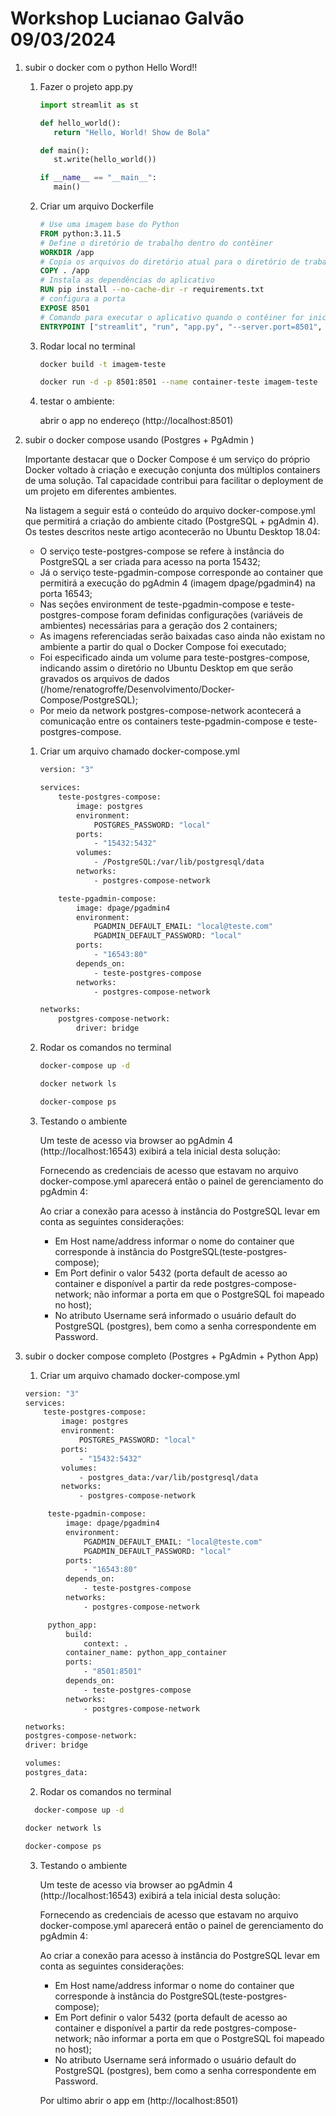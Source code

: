 # Workshop Lucianao Galvão 09/03/2024

1.  subir o docker com o python Hello Word!!

    1. Fazer o projeto app.py

       ```python
       import streamlit as st

       def hello_world():
          return "Hello, World! Show de Bola"

       def main():
          st.write(hello_world())

       if __name__ == "__main__":
          main()
       ```

    2. Criar um arquivo Dockerfile

       ```Dockerfile
       # Use uma imagem base do Python
       FROM python:3.11.5
       # Define o diretório de trabalho dentro do contêiner
       WORKDIR /app
       # Copia os arquivos do diretório atual para o diretório de trabalho no contêiner
       COPY . /app
       # Instala as dependências do aplicativo
       RUN pip install --no-cache-dir -r requirements.txt
       # configura a porta
       EXPOSE 8501
       # Comando para executar o aplicativo quando o contêiner for iniciado
       ENTRYPOINT ["streamlit", "run", "app.py", "--server.port=8501", "--server.address=0.0.0.0"]
       ```

    3. Rodar local no terminal

       ```bash
       docker build -t imagem-teste
       ```

       ```bash
       docker run -d -p 8501:8501 --name container-teste imagem-teste
       ```

    4. testar o ambiente:

       abrir o app no endereço (http://localhost:8501)

2.  subir o docker compose usando (Postgres + PgAdmin )

    Importante destacar que o Docker Compose é um serviço do próprio Docker voltado à criação e execução conjunta dos múltiplos containers de uma solução. Tal capacidade contribui para facilitar o deployment de um projeto em diferentes ambientes.

    Na listagem a seguir está o conteúdo do arquivo docker-compose.yml que permitirá a criação do ambiente citado (PostgreSQL + pgAdmin 4). Os testes descritos neste artigo acontecerão no Ubuntu Desktop 18.04:

    - O serviço teste-postgres-compose se refere à instância do PostgreSQL a ser criada para acesso na porta 15432;
    - Já o serviço teste-pgadmin-compose corresponde ao container que permitirá a execução do pgAdmin 4 (imagem dpage/pgadmin4) na porta 16543;
    - Nas seções environment de teste-pgadmin-compose e teste-postgres-compose foram definidas configurações (variáveis de ambientes) necessárias para a geração dos 2 containers;
    - As imagens referenciadas serão baixadas caso ainda não existam no ambiente a partir do qual o Docker Compose foi executado;
    - Foi especificado ainda um volume para teste-postgres-compose, indicando assim o diretório no Ubuntu Desktop em que serão gravados os arquivos de dados (/home/renatogroffe/Desenvolvimento/Docker-Compose/PostgreSQL);
    - Por meio da network postgres-compose-network acontecerá a comunicação entre os containers teste-pgadmin-compose e teste-postgres-compose.

    1. Criar um arquivo chamado docker-compose.yml

       ```bash
       version: "3"

       services:
           teste-postgres-compose:
               image: postgres
               environment:
                   POSTGRES_PASSWORD: "local"
               ports:
                   - "15432:5432"
               volumes:
                   - /PostgreSQL:/var/lib/postgresql/data
               networks:
                   - postgres-compose-network

           teste-pgadmin-compose:
               image: dpage/pgadmin4
               environment:
                   PGADMIN_DEFAULT_EMAIL: "local@teste.com"
                   PGADMIN_DEFAULT_PASSWORD: "local"
               ports:
                   - "16543:80"
               depends_on:
                   - teste-postgres-compose
               networks:
                   - postgres-compose-network

       networks:
           postgres-compose-network:
               driver: bridge
       ```

    2. Rodar os comandos no terminal

       ```bash
       docker-compose up -d
       ```

       ```bash
       docker network ls
       ```

       ```bash
       docker-compose ps
       ```

    3. Testando o ambiente

       Um teste de acesso via browser ao pgAdmin 4 (http://localhost:16543) exibirá a tela inicial desta solução:

       Fornecendo as credenciais de acesso que estavam no arquivo docker-compose.yml aparecerá então o painel de gerenciamento do pgAdmin 4:

       Ao criar a conexão para acesso à instância do PostgreSQL levar em conta as seguintes considerações:

       - Em Host name/address informar o nome do container que corresponde à instância do PostgreSQL(teste-postgres-compose);
       - Em Port definir o valor 5432 (porta default de acesso ao container e disponível a partir da rede postgres-compose-network; não informar a porta em que o PostgreSQL foi mapeado no host);
       - No atributo Username será informado o usuário default do PostgreSQL (postgres), bem como a senha correspondente em Password.

3.  subir o docker compose completo (Postgres + PgAdmin + Python App)

    1. Criar um arquivo chamado docker-compose.yml

    ```bash
    version: "3"
    services:
        teste-postgres-compose:
            image: postgres
            environment:
                POSTGRES_PASSWORD: "local"
            ports:
                - "15432:5432"
            volumes:
                - postgres_data:/var/lib/postgresql/data
            networks:
                - postgres-compose-network

         teste-pgadmin-compose:
             image: dpage/pgadmin4
             environment:
                 PGADMIN_DEFAULT_EMAIL: "local@teste.com"
                 PGADMIN_DEFAULT_PASSWORD: "local"
             ports:
                 - "16543:80"
             depends_on:
                 - teste-postgres-compose
             networks:
                 - postgres-compose-network

         python_app:
             build:
                 context: .
             container_name: python_app_container
             ports:
                 - "8501:8501"
             depends_on:
                 - teste-postgres-compose
             networks:
                 - postgres-compose-network

    networks:
    postgres-compose-network:
    driver: bridge

    volumes:
    postgres_data:

    ```

    2. Rodar os comandos no terminal

    ```bash
      docker-compose up -d
    ```

    ```bash
    docker network ls
    ```

    ```bash
    docker-compose ps
    ```

    3. Testando o ambiente

       Um teste de acesso via browser ao pgAdmin 4 (http://localhost:16543) exibirá a tela inicial desta solução:

       Fornecendo as credenciais de acesso que estavam no arquivo docker-compose.yml aparecerá então o painel de gerenciamento do pgAdmin 4:

       Ao criar a conexão para acesso à instância do PostgreSQL levar em conta as seguintes considerações:

       - Em Host name/address informar o nome do container que corresponde à instância do PostgreSQL(teste-postgres-compose);
       - Em Port definir o valor 5432 (porta default de acesso ao container e disponível a partir da rede postgres-compose-network; não informar a porta em que o PostgreSQL foi mapeado no host);
       - No atributo Username será informado o usuário default do PostgreSQL (postgres), bem como a senha correspondente em Password.

       Por ultimo abrir o app em (http://localhost:8501)
